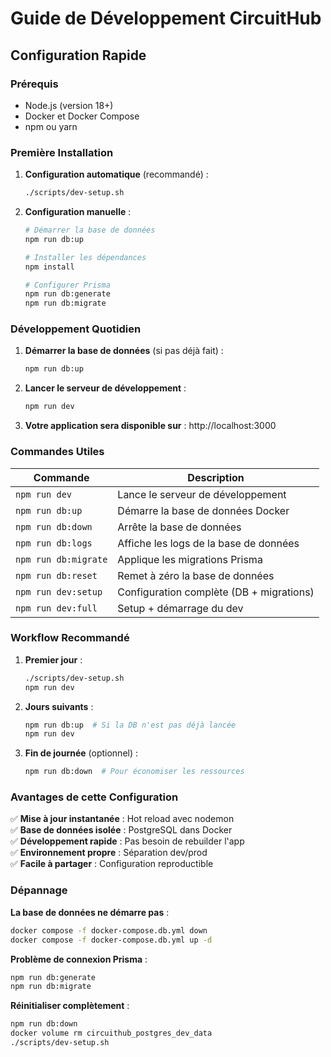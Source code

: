 # Guide de Développement CircuitHub

## Configuration Rapide

### Prérequis
- Node.js (version 18+)
- Docker et Docker Compose
- npm ou yarn

### Première Installation

1. **Configuration automatique** (recommandé) :
   ```bash
   ./scripts/dev-setup.sh
   ```

2. **Configuration manuelle** :
   ```bash
   # Démarrer la base de données
   npm run db:up
   
   # Installer les dépendances
   npm install
   
   # Configurer Prisma
   npm run db:generate
   npm run db:migrate
   ```

### Développement Quotidien

1. **Démarrer la base de données** (si pas déjà fait) :
   ```bash
   npm run db:up
   ```

2. **Lancer le serveur de développement** :
   ```bash
   npm run dev
   ```

3. **Votre application sera disponible sur** : http://localhost:3000

### Commandes Utiles

| Commande | Description |
|----------|-------------|
| `npm run dev` | Lance le serveur de développement |
| `npm run db:up` | Démarre la base de données Docker |
| `npm run db:down` | Arrête la base de données |
| `npm run db:logs` | Affiche les logs de la base de données |
| `npm run db:migrate` | Applique les migrations Prisma |
| `npm run db:reset` | Remet à zéro la base de données |
| `npm run dev:setup` | Configuration complète (DB + migrations) |
| `npm run dev:full` | Setup + démarrage du dev |

### Workflow Recommandé

1. **Premier jour** :
   ```bash
   ./scripts/dev-setup.sh
   npm run dev
   ```

2. **Jours suivants** :
   ```bash
   npm run db:up  # Si la DB n'est pas déjà lancée
   npm run dev
   ```

3. **Fin de journée** (optionnel) :
   ```bash
   npm run db:down  # Pour économiser les ressources
   ```

### Avantages de cette Configuration

✅ **Mise à jour instantanée** : Hot reload avec nodemon  
✅ **Base de données isolée** : PostgreSQL dans Docker  
✅ **Développement rapide** : Pas besoin de rebuilder l'app  
✅ **Environnement propre** : Séparation dev/prod  
✅ **Facile à partager** : Configuration reproductible  

### Dépannage

**La base de données ne démarre pas** :
```bash
docker compose -f docker-compose.db.yml down
docker compose -f docker-compose.db.yml up -d
```

**Problème de connexion Prisma** :
```bash
npm run db:generate
npm run db:migrate
```

**Réinitialiser complètement** :
```bash
npm run db:down
docker volume rm circuithub_postgres_dev_data
./scripts/dev-setup.sh
```